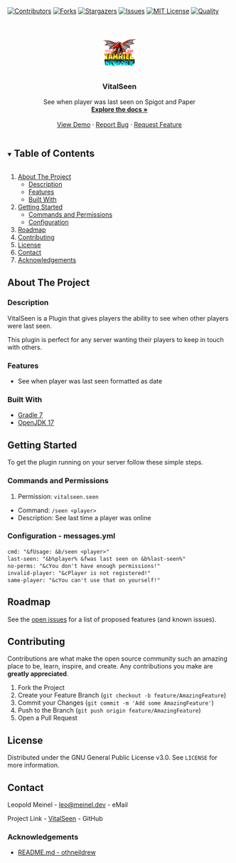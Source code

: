 <!-- PROJECT SHIELDS -->
[![Contributors][contributors-shield]][contributors-url]
[![Forks][forks-shield]][forks-url]
[![Stargazers][stars-shield]][stars-url]
[![Issues][issues-shield]][issues-url]
[![MIT License][license-shield]][license-url]
[![Quality][quality-shield]][quality-url]

<!-- PROJECT LOGO -->
<!--suppress ALL -->
<br />
<p align="center">
  <a href="https://github.com/LeoMeinel/VitalSeen">
    <img src="images/logo.png" alt="Logo" width="80" height="80">
  </a>

<h3 align="center">VitalSeen</h3>

  <p align="center">
    See when player was last seen on Spigot and Paper
    <br />
    <a href="https://github.com/LeoMeinel/VitalSeen"><strong>Explore the docs »</strong></a>
    <br />
    <br />
    <a href="https://github.com/LeoMeinel/VitalSeen">View Demo</a>
    ·
    <a href="https://github.com/LeoMeinel/VitalSeen/issues">Report Bug</a>
    ·
    <a href="https://github.com/LeoMeinel/VitalSeen/issues">Request Feature</a>
  </p>

<!-- TABLE OF CONTENTS -->
<details open="open">
  <summary><h2 style="display: inline-block">Table of Contents</h2></summary>
  <ol>
    <li>
      <a href="#about-the-project">About The Project</a>
      <ul>
        <li><a href="#description">Description</a></li>
        <li><a href="#features">Features</a></li>
        <li><a href="#built-with">Built With</a></li>
      </ul>
    </li>
    <li>
      <a href="#getting-started">Getting Started</a>
      <ul>
        <li><a href="#commands-and-permissions">Commands and Permissions</a></li>
        <li><a href="#configuration - messages.yml">Configuration</a></li>
      </ul>
    </li>
    <li><a href="#roadmap">Roadmap</a></li>
    <li><a href="#contributing">Contributing</a></li>
    <li><a href="#license">License</a></li>
    <li><a href="#contact">Contact</a></li>
    <li><a href="#acknowledgements">Acknowledgements</a></li>
  </ol>
</details>

<!-- ABOUT THE PROJECT -->

## About The Project

### Description

VitalSeen is a Plugin that gives players the ability to see when other players were last seen.

This plugin is perfect for any server wanting their players to keep in touch with others.

### Features

* See when player was last seen formatted as date

### Built With

* [Gradle 7](https://docs.gradle.org/7.4/release-notes.html)
* [OpenJDK 17](https://openjdk.java.net/projects/jdk/17/)

<!-- GETTING STARTED -->

## Getting Started

To get the plugin running on your server follow these simple steps.

### Commands and Permissions

1. Permission: `vitalseen.seen`

* Command: `/seen <player>`
* Description: See last time a player was online

### Configuration - messages.yml

```
cmd: "&fUsage: &b/seen <player>"
last-seen: "&b%player% &fwas last seen on &b%last-seen%"
no-perms: "&cYou don't have enough permissions!"
invalid-player: "&cPlayer is not registered!"
same-player: "&cYou can't use that on yourself!"
```

<!-- ROADMAP -->

## Roadmap

See the [open issues](https://github.com/LeoMeinel/VitalSeen/issues) for a list of proposed features (and known
issues).

<!-- CONTRIBUTING -->

## Contributing

Contributions are what make the open source community such an amazing place to be, learn, inspire, and create. Any
contributions you make are **greatly appreciated**.

1. Fork the Project
2. Create your Feature Branch (`git checkout -b feature/AmazingFeature`)
3. Commit your Changes (`git commit -m 'Add some AmazingFeature'`)
4. Push to the Branch (`git push origin feature/AmazingFeature`)
5. Open a Pull Request

<!-- LICENSE -->

## License

Distributed under the GNU General Public License v3.0. See `LICENSE` for more information.

<!-- CONTACT -->

## Contact

Leopold Meinel - [leo@meinel.dev](mailto:leo@meinel.dev) - eMail

Project Link - [VitalSeen](https://github.com/LeoMeinel/VitalSeen) - GitHub

<!-- ACKNOWLEDGEMENTS -->

### Acknowledgements

* [README.md - othneildrew](https://github.com/othneildrew/Best-README-Template)

<!-- MARKDOWN LINKS & IMAGES -->

[contributors-shield]: https://img.shields.io/github/contributors-anon/LeoMeinel/VitalSeen?style=for-the-badge

[contributors-url]: https://github.com/LeoMeinel/VitalSeen/graphs/contributors

[forks-shield]: https://img.shields.io/github/forks/LeoMeinel/VitalSeen?label=Forks&style=for-the-badge

[forks-url]: https://github.com/LeoMeinel/VitalSeen/network/members

[stars-shield]: https://img.shields.io/github/stars/LeoMeinel/VitalSeen?style=for-the-badge

[stars-url]: https://github.com/LeoMeinel/VitalSeen/stargazers

[issues-shield]: https://img.shields.io/github/issues/LeoMeinel/VitalSeen?style=for-the-badge

[issues-url]: https://github.com/LeoMeinel/VitalSeen/issues

[license-shield]: https://img.shields.io/github/license/LeoMeinel/VitalSeen?style=for-the-badge

[license-url]: https://github.com/LeoMeinel/VitalSeen/blob/main/LICENSE

[quality-shield]: https://img.shields.io/codefactor/grade/github/LeoMeinel/VitalSeen?style=for-the-badge

[quality-url]: https://www.codefactor.io/repository/github/LeoMeinel/VitalSeen
